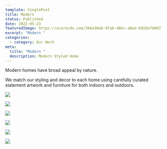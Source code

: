 ```yaml
---
template: SinglePost
title: Modern
status: Published
date: 2022-05-23
featuredImage: https://ucarecdn.com/3bbe30e6-9fab-40ec-a6ed-b92de7b0d711/
excerpt: "Modern "
categories:
  - category: Our Work
meta:
  title: "Modern "
  description: Modern Styled Home
---
```

Modern homes have broad appeal by nature. 

We match our styling and decor to each home using carefully curated statement artwork and furniture for both indoors and outdoors.  



![](https://ucarecdn.com/9161a678-53ec-4d17-90da-dac48ae91423/)

![](https://ucarecdn.com/c70ca89d-94cf-48a6-883c-f6664171c77f/)

![](https://ucarecdn.com/5caef11d-0cdc-4cd9-836e-6673a009f45d/)

![](https://ucarecdn.com/5ccffe5f-20b1-409b-86e3-12f144dd0e35/)

![](https://ucarecdn.com/e3e033fa-6fee-405b-a64d-aac3c215ae0c/)

![](https://ucarecdn.com/0852419f-6487-4204-bf44-73a8c76205a4/)